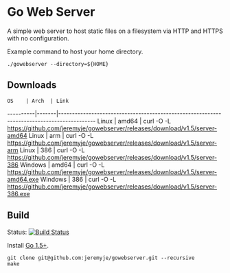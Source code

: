 Go Web Server
=============

A simple web server to host static files on a filesystem via HTTP and HTTPS with no configuration. 

Example command to host your home directory.

```
./gowebserver --directory=${HOME}
```

Downloads
---------

    OS    | Arch  | Link
----------|-------|-------------------------------------------------------------------------------------------
Linux     | amd64 | curl -O -L https://github.com/jeremyje/gowebserver/releases/download/v1.5/server-amd64
Linux     | arm   | curl -O -L https://github.com/jeremyje/gowebserver/releases/download/v1.5/server-arm
Linux     | 386   | curl -O -L https://github.com/jeremyje/gowebserver/releases/download/v1.5/server-386
Windows   | amd64 | curl -O -L https://github.com/jeremyje/gowebserver/releases/download/v1.5/server-amd64.exe
Windows   | 386   | curl -O -L https://github.com/jeremyje/gowebserver/releases/download/v1.5/server-386.exe


Build
-----

Status: [![Build Status](https://secure.travis-ci.org/jeremyje/gowebserver.png)](http://travis-ci.org/jeremyje/gowebserver)

Install [Go 1.5+](https://golang.org/dl/).

```
git clone git@github.com:jeremyje/gowebserver.git --recursive
make
```
